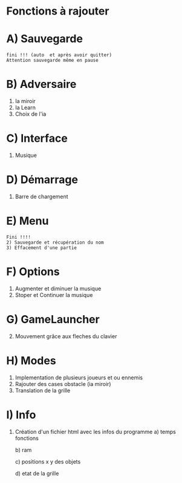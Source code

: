 # Fonctions à rajouter

# A) Sauvegarde
		
	fini !!! (auto  et après avoir quitter)
	Attention sauvegarde même en pause

# B) Adversaire
		
1) Ia miroir
2) Ia Learn
3) Choix de l'ia

# C) Interface 

1) Musique 

# D) Démarrage

1) Barre de chargement

# E) Menu
	Fini !!!!
	2) Sauvegarde et récupération du nom 
	3) Effacement d'une partie

# F) Options 

1) Augmenter et diminuer la musique 
2) Stoper et Continuer la musique

# G) GameLauncher
		
2) Mouvement grâce aux fleches du clavier 

#  H) Modes

1) Implementation de plusieurs joueurs et ou ennemis
2) Rajouter des cases obstacle (ia miroir)
3) Translation de la grille

# I) Info

1) Création d'un fichier html avec les infos du programme
   a) temps fonctions
   
   b) ram
   
   	c) positions x y des objets
	
   d) etat de la grille
   
